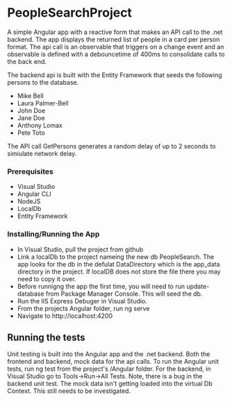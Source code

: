 # PeopleSearchProject
A simple Angular app with a reactive form that makes an API call to the .net backend. The app displays the returned list of people in a card per person format. The api call is an observable that triggers on a change event and an observable is defined with a debouncetime of 400ms to consolidate calls to the back end. 

The backend api is built with the Entity Framework that seeds the following persons to the database.
- Mike Bell
- Laura Palmer-Bell
- John Doe
- Jane Doe
- Anthony Lomax
- Pete Toto

The API call GetPersons generates a random delay of up to 2 seconds to simiulate network delay.  

### Prerequisites
- Visual Studio
- Angular CLI
- NodeJS
- LocalDb
- Entity Framework

### Installing/Running the App
- In Visual Studio, pull the project from github
- Link a localDb to the project nameing the new db PeopleSearch. The app looks for the db in the defulat DataDirectory which is the app_data directory in the project. If localDB does not store the file there you may need to copy it over. 
- Before runnigng the app the first time, you will need to run update-database from Package Manager Console. This will seed the db. 
- Run the IIS Express Debuger in Visual Studio.
- From the projects Angular folder, run ng serve
- Navigate to http://localhost:4200

## Running the tests
Unit testing is built into the Angular app and the .net backend. 
Both the frontend and backend, mock data for the api calls. 
To run the Angular unit tests, run ng test from the project's /Angular folder. 
For the backend, in Visual Studio go to Tools->Run->All Tests.
Note, there is a bug in the backend unit test. The mock data isn't getting loaded into the virtual Db Context. This still needs to be investigated.  
